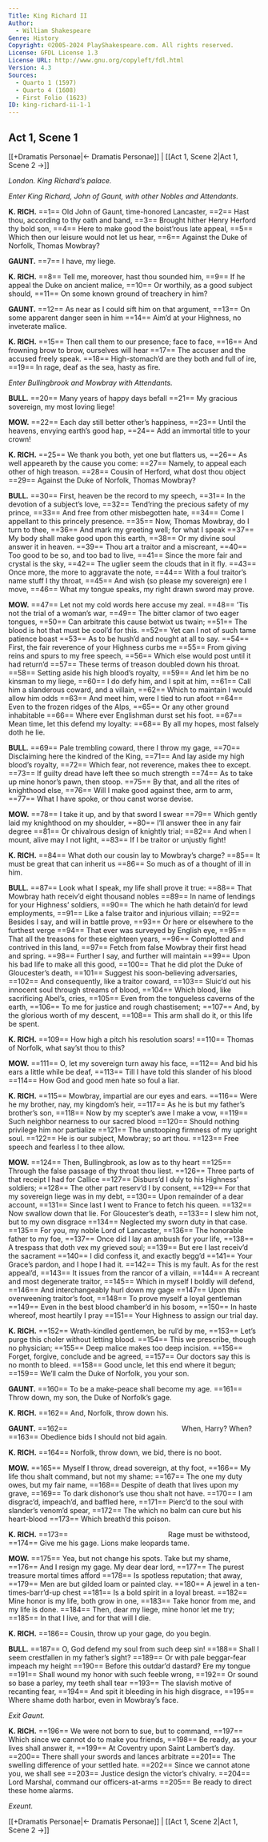 ```yaml
---
Title: King Richard II
Author: 
  - William Shakespeare
Genre: History
Copyright: ©2005-2024 PlayShakespeare.com. All rights reserved.
License: GFDL License 1.3
License URL: http://www.gnu.org/copyleft/fdl.html
Version: 4.3
Sources:
  - Quarto 1 (1597)
  - Quarto 4 (1608)
  - First Folio (1623)
ID: king-richard-ii-1-1
---
```


## Act 1, Scene 1
[[+Dramatis Personae|← Dramatis Personae]] | [[Act 1, Scene 2|Act 1, Scene 2 →]]

*London. King Richard’s palace.*

*Enter King Richard, John of Gaunt, with other Nobles and Attendants.*

**K. RICH.**
==1== Old John of Gaunt, time-honored Lancaster,
==2== Hast thou, according to thy oath and band,
==3== Brought hither Henry Herford thy bold son,
==4== Here to make good the boist’rous late appeal,
==5== Which then our leisure would not let us hear,
==6== Against the Duke of Norfolk, Thomas Mowbray?

**GAUNT.**
==7== I have, my liege.

**K. RICH.**
==8== Tell me, moreover, hast thou sounded him,
==9== If he appeal the Duke on ancient malice,
==10== Or worthily, as a good subject should,
==11== On some known ground of treachery in him?

**GAUNT.**
==12== As near as I could sift him on that argument,
==13== On some apparent danger seen in him
==14== Aim’d at your Highness, no inveterate malice.

**K. RICH.**
==15== Then call them to our presence; face to face,
==16== And frowning brow to brow, ourselves will hear
==17== The accuser and the accused freely speak.
==18== High-stomach’d are they both and full of ire,
==19== In rage, deaf as the sea, hasty as fire.

*Enter Bullingbrook and Mowbray with Attendants.*

**BULL.**
==20== Many years of happy days befall
==21== My gracious sovereign, my most loving liege!

**MOW.**
==22== Each day still better other’s happiness,
==23== Until the heavens, envying earth’s good hap,
==24== Add an immortal title to your crown!

**K. RICH.**
==25== We thank you both, yet one but flatters us,
==26== As well appeareth by the cause you come:
==27== Namely, to appeal each other of high treason.
==28== Cousin of Herford, what dost thou object
==29== Against the Duke of Norfolk, Thomas Mowbray?

**BULL.**
==30== First, heaven be the record to my speech,
==31== In the devotion of a subject’s love,
==32== Tend’ring the precious safety of my prince,
==33== And free from other misbegotten hate,
==34== Come I appellant to this princely presence.
==35== Now, Thomas Mowbray, do I turn to thee,
==36== And mark my greeting well; for what I speak
==37== My body shall make good upon this earth,
==38== Or my divine soul answer it in heaven.
==39== Thou art a traitor and a miscreant,
==40== Too good to be so, and too bad to live,
==41== Since the more fair and crystal is the sky,
==42== The uglier seem the clouds that in it fly.
==43== Once more, the more to aggravate the note,
==44== With a foul traitor’s name stuff I thy throat,
==45== And wish (so please my sovereign) ere I move,
==46== What my tongue speaks, my right drawn sword may prove.

**MOW.**
==47== Let not my cold words here accuse my zeal.
==48== ’Tis not the trial of a woman’s war,
==49== The bitter clamor of two eager tongues,
==50== Can arbitrate this cause betwixt us twain;
==51== The blood is hot that must be cool’d for this.
==52== Yet can I not of such tame patience boast
==53== As to be hush’d and nought at all to say.
==54== First, the fair reverence of your Highness curbs me
==55== From giving reins and spurs to my free speech,
==56== Which else would post until it had return’d
==57== These terms of treason doubled down his throat.
==58== Setting aside his high blood’s royalty,
==59== And let him be no kinsman to my liege,
==60== I do defy him, and I spit at him,
==61== Call him a slanderous coward, and a villain,
==62== Which to maintain I would allow him odds
==63== And meet him, were I tied to run afoot
==64== Even to the frozen ridges of the Alps,
==65== Or any other ground inhabitable
==66== Where ever Englishman durst set his foot.
==67== Mean time, let this defend my loyalty:
==68== By all my hopes, most falsely doth he lie.

**BULL.**
==69== Pale trembling coward, there I throw my gage,
==70== Disclaiming here the kindred of the King,
==71== And lay aside my high blood’s royalty,
==72== Which fear, not reverence, makes thee to except.
==73== If guilty dread have left thee so much strength
==74== As to take up mine honor’s pawn, then stoop.
==75== By that, and all the rites of knighthood else,
==76== Will I make good against thee, arm to arm,
==77== What I have spoke, or thou canst worse devise.

**MOW.**
==78== I take it up, and by that sword I swear
==79== Which gently laid my knighthood on my shoulder,
==80== I’ll answer thee in any fair degree
==81== Or chivalrous design of knightly trial;
==82== And when I mount, alive may I not light,
==83== If I be traitor or unjustly fight!

**K. RICH.**
==84== What doth our cousin lay to Mowbray’s charge?
==85== It must be great that can inherit us
==86== So much as of a thought of ill in him.

**BULL.**
==87== Look what I speak, my life shall prove it true:
==88== That Mowbray hath receiv’d eight thousand nobles
==89== In name of lendings for your Highness’ soldiers,
==90== The which he hath detain’d for lewd employments,
==91== Like a false traitor and injurious villain;
==92== Besides I say, and will in battle prove,
==93== Or here or elsewhere to the furthest verge
==94== That ever was surveyed by English eye,
==95== That all the treasons for these eighteen years,
==96== Complotted and contrived in this land,
==97== Fetch from false Mowbray their first head and spring.
==98== Further I say, and further will maintain
==99== Upon his bad life to make all this good,
==100== That he did plot the Duke of Gloucester’s death,
==101== Suggest his soon-believing adversaries,
==102== And consequently, like a traitor coward,
==103== Sluic’d out his innocent soul through streams of blood,
==104== Which blood, like sacrificing Abel’s, cries,
==105== Even from the tongueless caverns of the earth,
==106== To me for justice and rough chastisement;
==107== And, by the glorious worth of my descent,
==108== This arm shall do it, or this life be spent.

**K. RICH.**
==109== How high a pitch his resolution soars!
==110== Thomas of Norfolk, what say’st thou to this?

**MOW.**
==111== O, let my sovereign turn away his face,
==112== And bid his ears a little while be deaf,
==113== Till I have told this slander of his blood
==114== How God and good men hate so foul a liar.

**K. RICH.**
==115== Mowbray, impartial are our eyes and ears.
==116== Were he my brother, nay, my kingdom’s heir,
==117== As he is but my father’s brother’s son,
==118== Now by my scepter’s awe I make a vow,
==119== Such neighbor nearness to our sacred blood
==120== Should nothing privilege him nor partialize
==121== The unstooping firmness of my upright soul.
==122== He is our subject, Mowbray; so art thou.
==123== Free speech and fearless I to thee allow.

**MOW.**
==124== Then, Bullingbrook, as low as to thy heart
==125== Through the false passage of thy throat thou liest.
==126== Three parts of that receipt I had for Callice
==127== Disburs’d I duly to his Highness’ soldiers;
==128== The other part reserv’d I by consent,
==129== For that my sovereign liege was in my debt,
==130== Upon remainder of a dear account,
==131== Since last I went to France to fetch his queen.
==132== Now swallow down that lie. For Gloucester’s death,
==133== I slew him not, but to my own disgrace
==134== Neglected my sworn duty in that case.
==135== For you, my noble Lord of Lancaster,
==136== The honorable father to my foe,
==137== Once did I lay an ambush for your life,
==138== A trespass that doth vex my grieved soul;
==139== But ere I last receiv’d the sacrament
==140== I did confess it, and exactly begg’d
==141== Your Grace’s pardon, and I hope I had it.
==142== This is my fault. As for the rest appeal’d,
==143== It issues from the rancor of a villain,
==144== A recreant and most degenerate traitor,
==145== Which in myself I boldly will defend,
==146== And interchangeably hurl down my gage
==147== Upon this overweening traitor’s foot,
==148== To prove myself a loyal gentleman
==149== Even in the best blood chamber’d in his bosom,
==150== In haste whereof, most heartily I pray
==151== Your Highness to assign our trial day.

**K. RICH.**
==152== Wrath-kindled gentlemen, be rul’d by me,
==153== Let’s purge this choler without letting blood.
==154== This we prescribe, though no physician;
==155== Deep malice makes too deep incision.
==156== Forget, forgive, conclude and be agreed,
==157== Our doctors say this is no month to bleed.
==158== Good uncle, let this end where it begun;
==159== We’ll calm the Duke of Norfolk, you your son.

**GAUNT.**
==160== To be a make-peace shall become my age.
==161== Throw down, my son, the Duke of Norfolk’s gage.

**K. RICH.**
==162== And, Norfolk, throw down his.

**GAUNT.**
==162==                 When, Harry? When?
==163== Obedience bids I should not bid again.

**K. RICH.**
==164== Norfolk, throw down, we bid, there is no boot.

**MOW.**
==165== Myself I throw, dread sovereign, at thy foot,
==166== My life thou shalt command, but not my shame:
==167== The one my duty owes, but my fair name,
==168== Despite of death that lives upon my grave,
==169== To dark dishonor’s use thou shalt not have.
==170== I am disgrac’d, impeach’d, and baffled here,
==171== Pierc’d to the soul with slander’s venom’d spear,
==172== The which no balm can cure but his heart-blood
==173== Which breath’d this poison.

**K. RICH.**
==173==               Rage must be withstood,
==174== Give me his gage. Lions make leopards tame.

**MOW.**
==175== Yea, but not change his spots. Take but my shame,
==176== And I resign my gage. My dear dear lord,
==177== The purest treasure mortal times afford
==178== Is spotless reputation; that away,
==179== Men are but gilded loam or painted clay.
==180== A jewel in a ten-times-barr’d-up chest
==181== Is a bold spirit in a loyal breast.
==182== Mine honor is my life, both grow in one,
==183== Take honor from me, and my life is done.
==184== Then, dear my liege, mine honor let me try;
==185== In that I live, and for that will I die.

**K. RICH.**
==186== Cousin, throw up your gage, do you begin.

**BULL.**
==187== O, God defend my soul from such deep sin!
==188== Shall I seem crestfallen in my father’s sight?
==189== Or with pale beggar-fear impeach my height
==190== Before this outdar’d dastard? Ere my tongue
==191== Shall wound my honor with such feeble wrong,
==192== Or sound so base a parley, my teeth shall tear
==193== The slavish motive of recanting fear,
==194== And spit it bleeding in his high disgrace,
==195== Where shame doth harbor, even in Mowbray’s face.

*Exit Gaunt.*

**K. RICH.**
==196== We were not born to sue, but to command,
==197== Which since we cannot do to make you friends,
==198== Be ready, as your lives shall answer it,
==199== At Coventry upon Saint Lambert’s day.
==200== There shall your swords and lances arbitrate
==201== The swelling difference of your settled hate.
==202== Since we cannot atone you, we shall see
==203== Justice design the victor’s chivalry.
==204== Lord Marshal, command our officers-at-arms
==205== Be ready to direct these home alarms.

*Exeunt.*

[[+Dramatis Personae|← Dramatis Personae]] | [[Act 1, Scene 2|Act 1, Scene 2 →]]